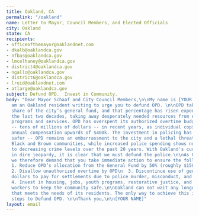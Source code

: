 ```yaml
---
title: Oakland, CA
permalink: "/oakland"
name: Letter to Mayor, Council Members, and Elected Officials
city: Oakland
state: CA
recipients:
- officeofthemayor@oaklandnet.com
- dkalb@oaklandca.gov
- nfbas@oaklandca.gov
- lmcelhaney@oaklandca.gov
- district4@oaklandca.gov
- ngallo@oaklandca.gov
- district6@oaklandca.gov
- lreid@oaklandnet.com
- atlarge@oaklandca.gov
subject: Defund OPD.  Invest in Community.
body: "Dear Mayor Schaaf and City Council Members,\n\nMy name is [YOUR NAME] and I
  am an Oakland resident writing to urge you to defund OPD. \n\nOPD takes an enormous
  share of the city’s general fund, and that percentage has risen exponentially for
  the last two decades, taking away desperately needed resources from essential city
  programs and services. OPD has overspent its authorized overtime budget by 100%
  -- tens of millions of dollars -- in recent years, as individual cops bring home
  annual compensation upwards of $400k. The investment in policing has not made us
  safer -- OPD remains an embarrassment to the city and a lethal threat to Oakland’s
  Black and Brown communities, while increased police spending shows no correlation
  to decreasing crime levels over the past 20 years. With Oakland's current finances
  in dire jeopardy, it is clear that we must defund the police.\n\nAs Oakland residents,
  we therefore demand that you take immediate action to ensure the following:\n\n
  1. Reduce OPD’s allocation from the General Fund by 50% (roughly $150 Million)\n
  2. Disallow unauthorized overtime by OPD\n  3. Discontinue use of general fund
  dollars to pay for settlements due to police murder, misconduct, and negligence\n
  4. Invest in housing, jobs, youth programs, restorative justice, and mental health
  workers to keep the community safe.\n\nOakland can not wait any longer for a budget
  that meets the needs of its residents. The only way to achieve this is to take immediate
  steps to Defund OPD. \n\nThank you,\n\n[YOUR NAME]"
layout: email
---
```


